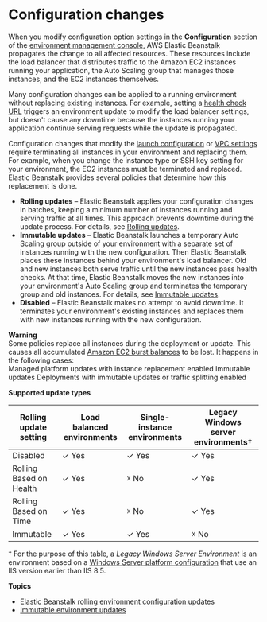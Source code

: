 # Configuration changes<a name="environments-updating"></a>

When you modify configuration option settings in the **Configuration** section of the [environment management console](environments-console.md), AWS Elastic Beanstalk propagates the change to all affected resources\. These resources include the load balancer that distributes traffic to the Amazon EC2 instances running your application, the Auto Scaling group that manages those instances, and the EC2 instances themselves\.

Many configuration changes can be applied to a running environment without replacing existing instances\. For example, setting a [health check URL](environments-cfg-clb.md#using-features.managing.elb.healthchecks) triggers an environment update to modify the load balancer settings, but doesn't cause any downtime because the instances running your application continue serving requests while the update is propagated\.

Configuration changes that modify the [launch configuration](command-options-general.md#command-options-general-autoscalinglaunchconfiguration) or [VPC settings](command-options-general.md#command-options-general-ec2vpc) require terminating all instances in your environment and replacing them\. For example, when you change the instance type or SSH key setting for your environment, the EC2 instances must be terminated and replaced\. Elastic Beanstalk provides several policies that determine how this replacement is done\.
+ **Rolling updates** – Elastic Beanstalk applies your configuration changes in batches, keeping a minimum number of instances running and serving traffic at all times\. This approach prevents downtime during the update process\. For details, see [Rolling updates](using-features.rollingupdates.md)\.
+ **Immutable updates** – Elastic Beanstalk launches a temporary Auto Scaling group outside of your environment with a separate set of instances running with the new configuration\. Then Elastic Beanstalk places these instances behind your environment's load balancer\. Old and new instances both serve traffic until the new instances pass health checks\. At that time, Elastic Beanstalk moves the new instances into your environment's Auto Scaling group and terminates the temporary group and old instances\. For details, see [Immutable updates](environmentmgmt-updates-immutable.md)\.
+ **Disabled** – Elastic Beanstalk makes no attempt to avoid downtime\. It terminates your environment's existing instances and replaces them with new instances running with the new configuration\.

**Warning**  
Some policies replace all instances during the deployment or update\. This causes all accumulated [Amazon EC2 burst balances](https://docs.aws.amazon.com/AWSEC2/latest/DeveloperGuide/burstable-performance-instances.html) to be lost\. It happens in the following cases:  
Managed platform updates with instance replacement enabled
Immutable updates
Deployments with immutable updates or traffic splitting enabled


**Supported update types**  

| Rolling update setting | Load balanced environments | Single\-instance environments | Legacy Windows server environments† | 
| --- | --- | --- | --- | 
|  Disabled  |   ✓ Yes  |   ✓ Yes  |   ✓ Yes  | 
|  Rolling Based on Health  |   ✓ Yes  |   ☓ No  |   ✓ Yes  | 
|  Rolling Based on Time  |   ✓ Yes  |   ☓ No  |   ✓ Yes  | 
|  Immutable  |   ✓ Yes  |   ✓ Yes  |   ☓ No  | 

† For the purpose of this table, a *Legacy Windows Server Environment* is an environment based on a [Windows Server platform configuration](https://docs.aws.amazon.com/elasticbeanstalk/latest/platforms/platforms-supported.html#platforms-supported.net) that use an IIS version earlier than IIS 8\.5\.

**Topics**
+ [Elastic Beanstalk rolling environment configuration updates](using-features.rollingupdates.md)
+ [Immutable environment updates](environmentmgmt-updates-immutable.md)